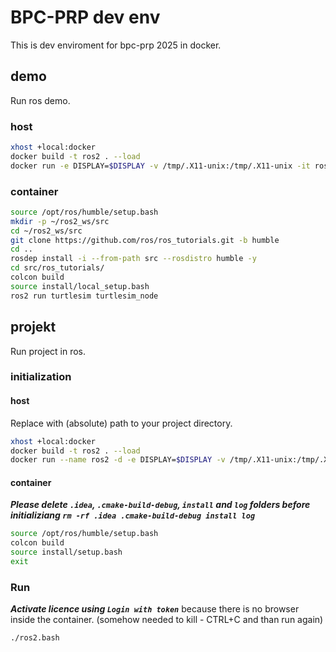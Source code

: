 # BPC-PRP dev env
This is dev enviroment for bpc-prp 2025 in docker.
## demo
Run ros demo.
### host
```bash
xhost +local:docker
docker build -t ros2 . --load
docker run -e DISPLAY=$DISPLAY -v /tmp/.X11-unix:/tmp/.X11-unix -it ros2
```
### container
```bash
source /opt/ros/humble/setup.bash
mkdir -p ~/ros2_ws/src
cd ~/ros2_ws/src
git clone https://github.com/ros/ros_tutorials.git -b humble
cd ..
rosdep install -i --from-path src --rosdistro humble -y
cd src/ros_tutorials/
colcon build
source install/local_setup.bash
ros2 run turtlesim turtlesim_node
```

## projekt
Run project in ros.
### initialization
#### host
Replace <projekt-folder> with (absolute) path to your project directory.
```bash
xhost +local:docker
docker build -t ros2 . --load
docker run --name ros2 -d -e DISPLAY=$DISPLAY -v /tmp/.X11-unix:/tmp/.X11-unix  -v <projekt-folder>:/projekt -it ros2 bash
```

#### container
***Please delete `.idea`, `.cmake-build-debug`, `install` and `log` folders before initializiang `rm -rf .idea .cmake-build-debug install log`***

```bash
source /opt/ros/humble/setup.bash
colcon build
source install/setup.bash
exit
```

### Run
***Activate licence using `Login with token`*** because there is no browser inside the container.
(somehow needed to kill - CTRL+C and than run again)
```bash
./ros2.bash
```
